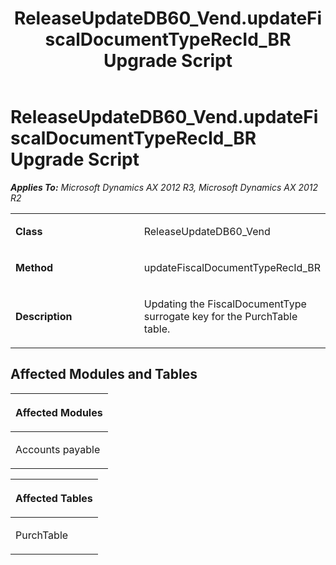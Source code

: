 ﻿---
title: ReleaseUpdateDB60_Vend.updateFiscalDocumentTypeRecId_BR Upgrade Script
TOCTitle: ReleaseUpdateDB60_Vend.updateFiscalDocumentTypeRecId_BR Upgrade Script
ms:assetid: 9ee7b932-2a9d-4534-ddef-23d49adc7fe7
ms:mtpsurl: https://msdn.microsoft.com/en-us/library/JJ736654(v=AX.60)
ms:contentKeyID: 49710096
ms.date: 05/18/2015
mtps_version: v=AX.60
---

# ReleaseUpdateDB60\_Vend.updateFiscalDocumentTypeRecId\_BR Upgrade Script 


_**Applies To:** Microsoft Dynamics AX 2012 R3, Microsoft Dynamics AX 2012 R2_

<table>
<colgroup>
<col style="width: 50%" />
<col style="width: 50%" />
</colgroup>
<tbody>
<tr class="odd">
<td><p><strong>Class</strong></p></td>
<td><p>ReleaseUpdateDB60_Vend</p></td>
</tr>
<tr class="even">
<td><p><strong>Method</strong></p></td>
<td><p>updateFiscalDocumentTypeRecId_BR</p></td>
</tr>
<tr class="odd">
<td><p><strong>Description</strong></p></td>
<td><p>Updating the FiscalDocumentType surrogate key for the PurchTable table.</p></td>
</tr>
</tbody>
</table>


## Affected Modules and Tables

<table>
<colgroup>
<col style="width: 100%" />
</colgroup>
<thead>
<tr class="header">
<th><p>Affected Modules</p></th>
</tr>
</thead>
<tbody>
<tr class="odd">
<td><p>Accounts payable</p></td>
</tr>
</tbody>
</table>


<table>
<colgroup>
<col style="width: 100%" />
</colgroup>
<thead>
<tr class="header">
<th><p>Affected Tables</p></th>
</tr>
</thead>
<tbody>
<tr class="odd">
<td><p>PurchTable</p></td>
</tr>
</tbody>
</table>

  


